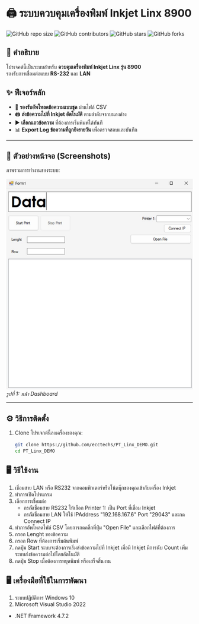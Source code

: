 
# 🖨️ ระบบควบคุมเครื่องพิมพ์ Inkjet Linx 8900

![GitHub repo size](https://img.shields.io/github/repo-size/username/repo-name)
![GitHub contributors](https://img.shields.io/github/contributors/username/repo-name)
![GitHub stars](https://img.shields.io/github/stars/username/repo-name?style=social)
![GitHub forks](https://img.shields.io/github/forks/username/repo-name?style=social)

## 📖 คำอธิบาย


โปรเจคต์นี้เป็นระบบสำหรับ **ควบคุมเครื่องพิมพ์ Inkjet Linx รุ่น 8900**  
รองรับการเชื่อมต่อแบบ **RS-232** และ **LAN**  

## ✨ ฟีเจอร์หลัก

- 📄 **รองรับอัพโหลดข้อความแบบชุด** ผ่านไฟล์ CSV  
- 🖨️ **ส่งข้อความไปที่ Inkjet อัตโนมัติ** ตามลำดับจากบนลงล่าง  
- ▶️ **เลือกแถวข้อความ** ที่ต้องการเริ่มพิมพ์ได้ทันที  
- 📊 **Export Log ข้อความที่ถูกยิงรายวัน** เพื่อตรวจสอบและบันทึก
---

## 📸 ตัวอย่างหน้าจอ (Screenshots)

ภาพรวมการทำงานของระบบ:

![หน้าจอ Dashboard](./images/dashboard.jpg)  
*รูปที่ 1: หน้า Dashboard*

---

## ⚙️ วิธีการติดตั้ง

1. Clone โปรเจกต์นี้ลงเครื่องของคุณ:
   ```bash 
   git clone https://github.com/ecctechs/PT_Linx_DEMO.git
   cd PT_Linx_DEMO


## 🖥️ วิธีใช้งาน

1. เชื่อมสาย LAN หรือ RS232 จากคอมพิวเตอร์หรือโน้ตบุ๊กของคุณเข้ากับเครื่อง Inkjet
2. ทําการเปิดโปรแกรม
3. เลือกการเชื่อมต่อ
   - กรณีเชื่อมสาย RS232 ให้เลือก Printer 1: เป็น Port ที่เชื่อม Inkjet 
   - กรณีเชื่อมสาย LAN ให้ใช้ IPAddress "192.168.167.6" Port "29043" และกด Connect IP
5. ทําการอัพโหลดไฟล์ CSV โดยการกดคลิ้กที่ปุ่ม "Open File" และเลือกไฟล์ที่ต้องการ
6. กรอก Lenght ของข้อความ
7. กรอก Row ที่ต้องการเริ่มต้นพิมพ์
8. กดปุ่ม Start ระบบจะต้องการเริ่มส่งข้อความไปที่ Inkjet เมื่อมี Inkjet มีการนับ Count เพิ่ม ระบบส่งข้อความต่อไปโดยอัตโนมัติ
9. กดปุ่ม Stop เมื่อต้องการหยุดพิมพ์ หรือเสร็จสิ้นงาน


## 🖥️ เครื่องมือที่ใช้ในการพัฒนา

1. ระบบปฏิบัติการ Windows 10
2. Microsoft Visual Studio 2022
 - .NET Framework 4.7.2
